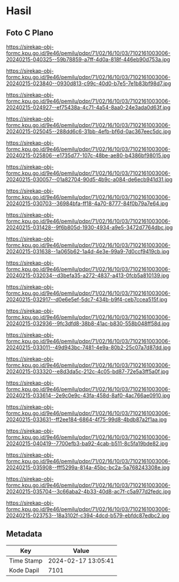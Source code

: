 # Hasil

## Foto C Plano

https://sirekap-obj-formc.kpu.go.id/9e46/pemilu/pdpr/71/02/16/10/03/7102161003006-20240215-040325--59b78859-a7ff-4d0a-818f-446eb90d753a.jpg

https://sirekap-obj-formc.kpu.go.id/9e46/pemilu/pdpr/71/02/16/10/03/7102161003006-20240215-023840--0930d813-c99c-40d0-b7e5-7e1b83bf98d7.jpg

https://sirekap-obj-formc.kpu.go.id/9e46/pemilu/pdpr/71/02/16/10/03/7102161003006-20240215-024927--ef75438a-4c71-4a54-8aa0-24e3ada0d63f.jpg

https://sirekap-obj-formc.kpu.go.id/9e46/pemilu/pdpr/71/02/16/10/03/7102161003006-20240215-025045--288dd6c6-31bb-4efb-bf6d-0ac367eec5dc.jpg

https://sirekap-obj-formc.kpu.go.id/9e46/pemilu/pdpr/71/02/16/10/03/7102161003006-20240215-025806--e1735d77-107c-48be-ae80-b4386bf98015.jpg

https://sirekap-obj-formc.kpu.go.id/9e46/pemilu/pdpr/71/02/16/10/03/7102161003006-20240215-030057--01a82704-90d5-4b9c-a084-de6ecb941d31.jpg

https://sirekap-obj-formc.kpu.go.id/9e46/pemilu/pdpr/71/02/16/10/03/7102161003006-20240215-030703--36984bfa-ff18-4a70-8777-84f0b79a7e64.jpg

https://sirekap-obj-formc.kpu.go.id/9e46/pemilu/pdpr/71/02/16/10/03/7102161003006-20240215-031428--9f6b805d-1930-4934-a9e5-3472d7764dbc.jpg

https://sirekap-obj-formc.kpu.go.id/9e46/pemilu/pdpr/71/02/16/10/03/7102161003006-20240215-031638--1a065b62-1a4d-4e3e-99a9-7d0ccf9419cb.jpg

https://sirekap-obj-formc.kpu.go.id/9e46/pemilu/pdpr/71/02/16/10/03/7102161003006-20240215-032034--d3befa35-a272-4837-a413-0fcb5a810139.jpg

https://sirekap-obj-formc.kpu.go.id/9e46/pemilu/pdpr/71/02/16/10/03/7102161003006-20240215-032917--d0e6e5ef-5dc7-434b-b9f4-ceb7ccea515f.jpg

https://sirekap-obj-formc.kpu.go.id/9e46/pemilu/pdpr/71/02/16/10/03/7102161003006-20240215-032936--9fc3dfd8-38b8-41ac-b830-558b048ff58d.jpg

https://sirekap-obj-formc.kpu.go.id/9e46/pemilu/pdpr/71/02/16/10/03/7102161003006-20240215-033011--49d943bc-7481-4e9a-80b2-25c07a7d87dd.jpg

https://sirekap-obj-formc.kpu.go.id/9e46/pemilu/pdpr/71/02/16/10/03/7102161003006-20240215-033320--e8d3da5c-212c-4c05-bd87-72e5a3ff5a0f.jpg

https://sirekap-obj-formc.kpu.go.id/9e46/pemilu/pdpr/71/02/16/10/03/7102161003006-20240215-033614--2e9c0e9c-43fa-458d-8af0-4ac766ae0910.jpg

https://sirekap-obj-formc.kpu.go.id/9e46/pemilu/pdpr/71/02/16/10/03/7102161003006-20240215-033631--ff2ee184-6864-4f75-99d8-4bdb87a2f1aa.jpg

https://sirekap-obj-formc.kpu.go.id/9e46/pemilu/pdpr/71/02/16/10/03/7102161003006-20240215-040419--7700efb3-ba92-4cab-b511-8c5fa19bde82.jpg

https://sirekap-obj-formc.kpu.go.id/9e46/pemilu/pdpr/71/02/16/10/03/7102161003006-20240215-035908--fff5299a-814a-45bc-bc2a-5a768243308e.jpg

https://sirekap-obj-formc.kpu.go.id/9e46/pemilu/pdpr/71/02/16/10/03/7102161003006-20240215-035704--3c66aba2-4b33-40d8-ac7f-c5a977d2fedc.jpg

https://sirekap-obj-formc.kpu.go.id/9e46/pemilu/pdpr/71/02/16/10/03/7102161003006-20240215-023753--18a3102f-c394-4dcd-b579-ebfdc87edbc2.jpg


## Metadata

| Key        | Value               |
| ---------- | ------------------- |
| Time Stamp | 2024-02-17 13:05:41 |
| Kode Dapil | 7101                |



